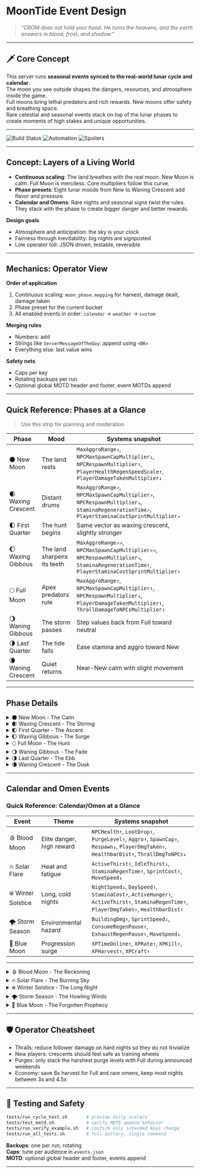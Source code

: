 
# MoonTide Event Design

> *“CROM does not hold your hand. He turns the heavens, and the earth answers in blood, frost, and shadow.”*

---

## 🗡️ Core Concept

This server runs **seasonal events synced to the real-world lunar cycle and calendar**.  
The moon you see outside shapes the dangers, resources, and atmosphere inside the game.  
Full moons bring lethal predators and rich rewards. New moons offer safety and breathing space.  
Rare celestial and seasonal events stack on top of the lunar phases to create moments of high stakes and unique opportunities.

---

![Build Status](https://img.shields.io/badge/status-active-green) ![Automation](https://img.shields.io/badge/automation-JSON__driven-blue) ![Spoilers](https://img.shields.io/badge/player%20spoilers-minimal-lightgrey)

---

## Concept: Layers of a Living World

- **Continuous scaling**: The land breathes with the real moon. New Moon is calm. Full Moon is merciless. Core multipliers follow this curve.  
- **Phase presets**: Eight lunar moods from New to Waning Crescent add flavor and pressure.  
- **Calendar and Omens**: Rare nights and seasonal signs twist the rules. They stack with the phase to create bigger danger and better rewards.

**Design goals**
- Atmosphere and anticipation: the sky is your clock  
- Fairness through inevitability: big nights are signposted  
- Low operator toil: JSON driven, testable, reversible

---

## Mechanics: Operator View

**Order of application**
1. Continuous scaling: `moon_phase.mapping` for harvest, damage dealt, damage taken  
2. Phase preset for the current bucket  
3. All enabled events in order: `calendar` → `weather` → `custom`

**Merging rules**
- Numbers: add  
- Strings like `ServerMessageOfTheDay`: append using `<BR>`  
- Everything else: last value wins

**Safety nets**
- Caps per key  
- Rotating backups per run  
- Optional global MOTD header and footer, event MOTDs append

---

## Quick Reference: Phases at a Glance

> Use this strip for planning and moderation

| Phase | Mood | Systems snapshot |
|---|---|---|
| 🌑 New Moon | The land rests | `MaxAggroRange↓`, `NPCMaxSpawnCapMultiplier↓`, `NPCRespawnMultiplier↑`, `PlayerHealthRegenSpeedScale↑`, `PlayerDamageTakenMultiplier↓` |
| 🌒 Waxing Crescent | Distant drums | `MaxAggroRange↗`, `NPCMaxSpawnCapMultiplier↗`, `NPCRespawnMultiplier↘`, `StaminaRegenerationTime↗`, `PlayerStaminaCostSprintMultiplier↗` |
| 🌓 First Quarter | The hunt begins | Same vector as waxing crescent, slightly stronger |
| 🌔 Waxing Gibbous | The land sharpens its teeth | `MaxAggroRange↗↗`, `NPCMaxSpawnCapMultiplier↗↗`, `NPCRespawnMultiplier↘`, `StaminaRegenerationTime↑`, `PlayerStaminaCostSprintMultiplier↑` |
| 🌕 Full Moon | Apex predators rule | `MaxAggroRange↑`, `NPCMaxSpawnCapMultiplier↑`, `NPCRespawnMultiplier↓`, `PlayerDamageTakenMultiplier↑`, `ThrallDamageToNPCsMultiplier↓` |
| 🌖 Waning Gibbous | The storm passes | Step values back from Full toward neutral |
| 🌗 Last Quarter | The tide falls | Ease stamina and aggro toward New |
| 🌘 Waning Crescent | Quiet returns | Near-New calm with slight movement |

---

## Phase Details

<details>
<summary>🌑 New Moon - The Calm</summary>
**Mood**: the land rests  
**Systems**: `MaxAggroRange↓`, `NPCMaxSpawnCapMultiplier↓`, `NPCRespawnMultiplier↑`, `PlayerHealthRegenSpeedScale↑`, `PlayerDamageTakenMultiplier↓`  
**Intent**: explore, build, breathe
</details>

<details>
<summary>🌒 Waxing Crescent - The Stirring</summary>
**Mood**: distant drums  
**Systems**: `MaxAggroRange↗`, `NPCMaxSpawnCapMultiplier↗`, `NPCRespawnMultiplier↘`, `StaminaRegenerationTime↗`, `PlayerStaminaCostSprintMultiplier↗`  
**Intent**: pressure builds
</details>

<details>
<summary>🌓 First Quarter - The Ascent</summary>
**Mood**: the hunt begins  
**Systems**: same vector as waxing crescent, slightly stronger  
**Intent**: adventure invites and rewards
</details>

<details>
<summary>🌔 Waxing Gibbous - The Surge</summary>
**Mood**: the land sharpens its teeth  
**Systems**: `MaxAggroRange↗↗`, `NPCMaxSpawnCapMultiplier↗↗`, `NPCRespawnMultiplier↘`, `StaminaRegenerationTime↑`, `PlayerStaminaCostSprintMultiplier↑`  
**Intent**: stock up, commit
</details>

<details>
<summary>🌕 Full Moon - The Hunt</summary>
**Mood**: apex predators rule the night  
**Systems**: `MaxAggroRange↑`, `NPCMaxSpawnCapMultiplier↑`, `NPCRespawnMultiplier↓`, `PlayerDamageTakenMultiplier↑`, `ThrallDamageToNPCsMultiplier↓`  
**Intent**: risk everything, gain everything
</details>

<details>
<summary>🌖 Waning Gibbous - The Fade</summary>
**Mood**: the storm passes  
**Systems**: step values back from Full toward neutral  
**Intent**: keep rewards high, lower the grind
</details>

<details>
<summary>🌗 Last Quarter - The Ebb</summary>
**Mood**: the tide falls  
**Systems**: ease stamina and aggro toward New  
**Intent**: travel and trade flourish
</details>

<details>
<summary>🌘 Waning Crescent - The Dusk</summary>
**Mood**: quiet returns  
**Systems**: near-New calm with slight movement  
**Intent**: reset the board
</details>

---

## Calendar and Omen Events

### Quick Reference: Calendar/Omen at a Glance

| Event | Theme | Systems snapshot |
|---|---|---|
| 🩸 Blood Moon | Elite danger, high reward | `NPCHealth↑`, `LootDrop↑`, `PurgeLevel↑`, `Aggro↑`, `SpawnCap↑`, `Respawn↓`, `PlayerDmgTaken↑`, `HealthbarDist↑`, `ThrallDmgToNPCs↓` |
| 🔥 Solar Flare | Heat and fatigue | `ActiveThirst↑`, `IdleThirst↓`, `StaminaRegenTime↑`, `SprintCost↑`, `MoveSpeed↓` |
| ❄️ Winter Solstice | Long, cold nights | `NightSpeed↓`, `DaySpeed↑`, `StaminaCost↑`, `ActiveHunger↑`, `ActiveThirst↑`, `StaminaRegenTime↑`, `PlayerDmgTaken↑`, `HealthbarDist↑` |
| 🌪️ Storm Season | Environmental hazard | `BuildingDmg↑`, `SprintSpeed↓`, `ConsumeRegenPause↑`, `ExhaustRegenPause↑`, `MoveSpeed↓` |
| 🔵 Blue Moon | Progression surge | `XPTimeOnline↑`, `XPRate↑`, `XPKill↑`, `XPHarvest↑`, `XPCraft↑` |

---

<details>
<summary>🩸 Blood Moon - The Reckoning</summary>
**Theme**: the strong hunt the strong  
**Systems**: `NPCHealthMultiplier↑`, `LootDropMultiplier↑`, `PurgeLevel↑`, `MaxAggroRange↑`, `NPCMaxSpawnCapMultiplier↑`, `NPCRespawnMultiplier↓`, `PlayerDamageTakenMultiplier↑`, `HealthbarVisibilityDistance↑`, `ThrallDamageToNPCsMultiplier↓`  
**Intent**: glory or death; raids feel alive, elites are dangerous, loot is juicy  
**Trigger**: near full moon with weekend bias  
**MOTD cue**: "Blood Moon: Elite monsters prowl! High risk, high reward."  
**Operator tips**: announce timing; consider purge pacing; expect higher death rates
</details>

<details>
<summary>🔥 Solar Flare - The Burning Sky</summary>
**Theme**: heat punishes the unprepared  
**Systems**: `PlayerActiveThirstMultiplier↑`, `PlayerIdleThirstMultiplier↓`, `StaminaRegenerationTime↑`, `PlayerStaminaCostSprintMultiplier↑`, `PlayerMovementSpeedScale↓`  
**Intent**: travel and combat become resource games; the sun is the enemy  
**Trigger**: seasonal midday windows in summer  
**MOTD cue**: "Solar Flare: brutal heat and thirst—seek shade and water."  
**Operator tips**: remind players about water/ice; nudge caravan/supply play
</details>

<details>
<summary>❄️ Winter Solstice - The Long Night</summary>
**Theme**: cold and darkness close in  
**Systems**: `NightTimeSpeedScale↓`, `DayTimeSpeedScale↑`, `StaminaCostMultiplier↑`, `PlayerActiveHungerMultiplier↑`, `PlayerActiveThirstMultiplier↑`, `StaminaRegenerationTime↑`, `PlayerDamageTakenMultiplier↑`, `HealthbarVisibilityDistance↑`  
**Intent**: test discipline and preparation; lights and teamwork matter  
**Trigger**: solstice date window  
**MOTD cue**: "Winter Solstice: longer nights and chill winds—bundle up."  
**Operator tips**: consider themed rewards; advise torches, fur gear, campfires
</details>

<details>
<summary>🌪️ Storm Season - The Howling Winds</summary>
**Theme**: the sky strikes  
**Systems**: `BuildingDamageMultiplier↑`, `PlayerSprintSpeedScale↓`, `StaminaOnConsumeRegenPause↑`, `StaminaOnExhaustionRegenPause↑`, `PlayerMovementSpeedScale↓`  
**Intent**: traversal and sieges are messy and slow; storms punish overextension  
**Trigger**: weather system (stub) or seasonal schedule  
**MOTD cue**: "Storm Season: howling winds batter builds; move carefully."  
**Operator tips**: set clear window; warn builders; expect more rescues
</details>

<details>
<summary>🔵 Blue Moon - The Forgotten Prophecy</summary>
**Theme**: a rare surge in power  
**Systems**: `XPTimeOnlineMultiplier↑`, `PlayerXPRateMultiplier↑`, `PlayerXPKillMultiplier↑`, `PlayerXPHarvestMultiplier↑`, `PlayerXPCraftMultiplier↑`  
**Intent**: a few nights a year where progression pops; bring new blood up to speed  
**Trigger**: true blue moon with weekend window  
**MOTD cue**: "Blue Moon: rare augury—unique loot and power await."  
**Operator tips**: advertise ahead; great for onboarding and catch‑up
</details>

---

## 🛡️ Operator Cheatsheet

- Thralls: reduce follower damage on hard nights so they do not trivialize  
- New players: crescents should feel safe as training wheels  
- Purges: only stack the harshest purge levels with Full during announced weekends  
- Economy: save 6x harvest for Full and rare omens, keep most nights between 3x and 4.5x

---

## 🧪 Testing and Safety

~~~bash
tests/run_cycle_test.sh       # preview daily scalers
tests/test_motd.sh            # verify MOTD append behavior
tests/run_verify_example.sh   # confirm only intended keys change
tests/run_all_tests.sh        # full battery, single command
~~~

**Backups**: one per run, rotating  
**Caps**: tune per audience in `events.json`  
**MOTD**: optional global header and footer, events append

---
